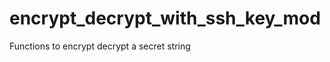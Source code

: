 <!-- markdownlint-disable MD041 -->
[//]: # (auto_md_to_doc_comments segment start A)

# encrypt_decrypt_with_ssh_key_mod

Functions to encrypt decrypt a secret string

[//]: # (auto_md_to_doc_comments segment end A)
